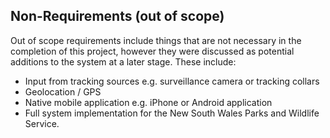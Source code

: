 ## Non-Requirements (out of scope)

Out of scope requirements include things that are not necessary in the completion of this project, however they were discussed as potential additions to the system at a later stage. These include:

* Input from tracking sources e.g. surveillance camera or tracking collars
* Geolocation / GPS
* Native mobile application e.g. iPhone or Android application
* Full system implementation for the New South Wales Parks and Wildlife Service.